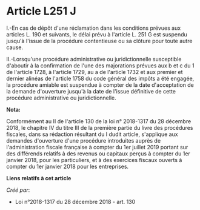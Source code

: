 # Article L251 J

I.-En cas de dépôt d'une réclamation dans les conditions prévues aux articles L. 190 et suivants, le délai prévu à l'article
L. 251 G est suspendu jusqu'à l'issue de la procédure contentieuse ou sa clôture pour toute autre cause.

II.-Lorsqu'une procédure administrative ou juridictionnelle susceptible d'aboutir à la confirmation de l'une des majorations
prévues aux b et c du 1 de l'article 1728, à l'article 1729, au a de l'article 1732 et aux premier et dernier alinéas de
l'article 1758 du code général des impôts a été engagée, la procédure amiable est suspendue à compter de la date
d'acceptation de la demande d'ouverture jusqu'à la date de l'issue définitive de cette procédure administrative ou
juridictionnelle.

**Nota:**

Conformément au II de l'article 130 de la loi n° 2018-1317 du 28 décembre 2018, le chapitre IV du titre III de la première
partie du livre des procédures fiscales, dans sa rédaction résultant du I dudit article, s'applique aux demandes d'ouverture
d'une procédure introduites auprès de l'administration fiscale française à compter du 1er juillet 2019 portant sur des
différends relatifs à des revenus ou capitaux perçus à compter du 1er janvier 2018, pour les particuliers, et à des exercices
fiscaux ouverts à compter du 1er janvier 2018 pour les entreprises.

**Liens relatifs à cet article**

_Créé par_:

  - Loi n°2018-1317 du 28 décembre 2018 - art. 130
